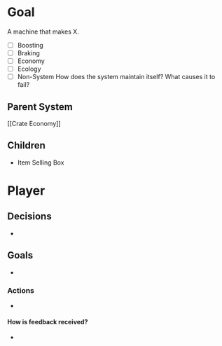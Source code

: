 # Goal
A machine that makes X.
- [ ] Boosting
- [ ] Braking
- [ ] Economy
- [ ] Ecology
- [ ] Non-System
How does the system maintain itself? What causes it to fail?

## Parent System
[[Crate Economy]]
## Children
- Item Selling Box
# Player
## Decisions
- 
## Goals
- 
### Actions
- 
#### How is feedback received?
- 
